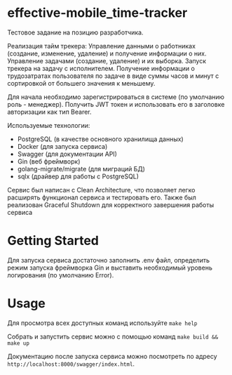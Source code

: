 # effective-mobile_time-tracker
Тестовое задание на позицию разработчика.

Реализация тайм трекера:    Управление данными о работниках (создание, изменение, удаление) и получение информации о них. Управление задачами (создание, удаление) и их выборка. Запуск трекера на задачу с исполнителем. Получение информации о трудозатратах пользователя по задаче в виде суммы часов и минут с сортировкой от большего значения к меньшему.

Для начала необходимо зарегистрироваться в системе (по умолчанию роль - менеджер). Получить JWT токен и использовать его в заголовке авторизации как тип Bearer. 


Используемые технологии:
- PostgreSQL (в качестве основного хранилища данных)
- Docker (для запуска сервиса)
- Swagger (для документации API)
- Gin (веб фреймворк)
- golang-migrate/migrate (для миграций БД)
- sqlx (драйвер для работы с PostgreSQL)

Сервис был написан с Clean Architecture, что позволяет легко расширять функционал сервиса и тестировать его.
Также был реализован Graceful Shutdown для корректного завершения работы сервиса

# Getting Started

Для запуска сервиса достаточно заполнить .env файл, определить режим запуска фреймворка Gin и выставить необходимый уровень логирования (по умолчанию Error).

# Usage

Для просмотра всех доступных команд используйте `make help`

Собрать и запустить сервис можно с помощью команд `make build && make up`

Документацию после запуска сервиса можно посмотреть по адресу `http://localhost:8000/swagger/index.html`.
